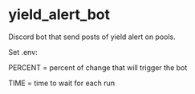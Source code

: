 # yield_alert_bot

Discord bot that send posts of yield alert on pools.

Set .env:

PERCENT = percent of change that will trigger the bot

TIME = time to wait for each run